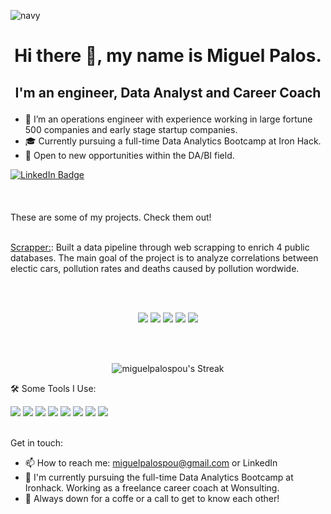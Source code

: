<p align=”center”>

  ![navy](https://user-images.githubusercontent.com/128624198/235659041-d8a8d30d-5fe7-4a65-861c-78b187acae61.png)


</p>



# <p align="center">Hi there 👋, my name is Miguel Palos. </p>
## <p align="center"> I'm an engineer, Data Analyst and Career Coach </p>


- 🔭 I’m an operations engineer with experience working in large fortune 500 companies and early stage startup companies.
- 🎓 Currently pursuing a full-time Data Analytics Bootcamp at Iron Hack.
- 🔎 Open to new opportunities within the DA/BI field.

<div id="badges">
  <a href="https://www.linkedin.com/in/miguelpalospou/">
    <img src="https://img.shields.io/badge/LinkedIn-blue?style=for-the-badge&logo=linkedin&logoColor=white" alt="LinkedIn Badge"/>
  </a>
  <br/><br/>
  <br/><br/>
These are some of my projects. Check them out!
  <br/><br/>
  
[Scrapper:](https://github.com/miguelpalospou/scrapping-project): Built a data pipeline through web scrapping to enrich 4 public databases. The main goal of the project is to analyze correlations between electic cars, pollution rates and deaths caused by pollution wordwide.

<br/><br/>
<p align="center">
<img src="https://img.shields.io/badge/MySQL-4479A1.svg?style=for-the-badge&logo=MySQL&logoColor=white"/>
<img src="https://img.shields.io/badge/Python-3776AB.svg?style=for-the-badge&logo=Python&logoColor=white"/>
<img src="https://img.shields.io/badge/GitHub-181717.svg?style=for-the-badge&logo=GitHub&logoColor=white"/>
<img src="https://img.shields.io/badge/Tableau-E97627.svg?style=for-the-badge&logo=Tableau&logoColor=white"/>
<img src="https://img.shields.io/badge/Power%20BI-F2C811.svg?style=for-the-badge&logo=Power-BI&logoColor=black"/>
</p> 
<br/><br/>
<p align="center">
  <img src="https://github-readme-streak-stats.herokuapp.com/?user=miguelpalospou&theme=vue-dark&hide_border=true" alt="miguelpalospou's Streak">
</p>

  
  
  
  
  
  
  
  
  
  🛠   Some Tools I Use:
  
  <img src="https://img.shields.io/badge/pandas-150458.svg?style=for-the-badge&logo=pandas&logoColor=white"/>
  <img src="https://img.shields.io/badge/NumPy-013243.svg?style=for-the-badge&logo=NumPy&logoColor=white"/>
  <img src="https://img.shields.io/badge/scikitlearn-F7931E.svg?style=for-the-badge&logo=scikit-learn&logoColor=white"/>
  <img src="https://img.shields.io/badge/Plotly-3F4F75.svg?style=for-the-badge&logo=Plotly&logoColor=white"/>
  <img src="https://img.shields.io/badge/MongoDB-47A248.svg?style=for-the-badge&logo=MongoDB&logoColor=white"/>
  <img src="https://img.shields.io/badge/GitHub-181717.svg?style=for-the-badge&logo=GitHub&logoColor=white"/>
  <img src="https://img.shields.io/badge/Integromat-2F8CBB.svg?style=for-the-badge&logo=Integromat&logoColor=white"/>
  <img src="https://img.shields.io/badge/Google%20Analytics-E37400.svg?style=for-the-badge&logo=Google-Analytics&logoColor=white"/>
    <br/><br/>
  
  Get in touch:

* 📫 How to reach me: miguelpalospou@gmail.com or LinkedIn
* 🔭 I'm currently pursuing the full-time Data Analytics Bootcamp at Ironhack. Working as a freelance career coach at Wonsulting.
* 💬 Always down for a coffe or a call to get to know each other!
  
  
  
  
  
  

  
  
  
